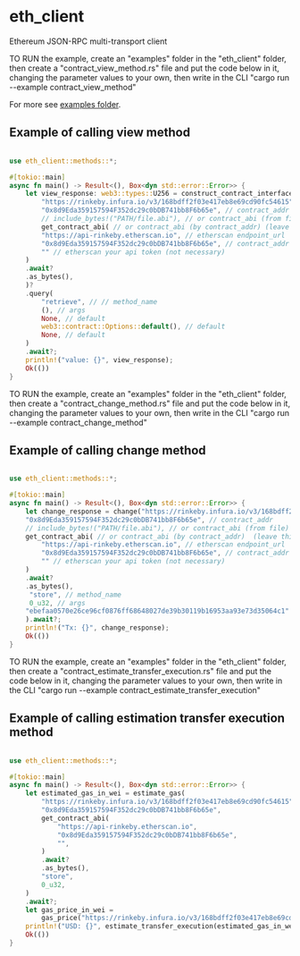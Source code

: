 # eth_client

Ethereum JSON-RPC multi-transport client

[docs-rs-url]: https://docs.rs/web3

TO RUN the example, create an "examples" folder in the "eth_client" folder, then create a "contract_view_method.rs" file and put the code below in it, changing the parameter values to your own, then write in the CLI "cargo run --example contract_view_method"

For more see [examples folder](./examples).

## Example of calling view method

```rust

use eth_client::methods::*;

#[tokio::main]
async fn main() -> Result<(), Box<dyn std::error::Error>> {
    let view_response: web3::types::U256 = construct_contract_interface(
        "https://rinkeby.infura.io/v3/168bdff2f03e417eb8e69cd90fc54615", // endpoint_url
        "0x8d9Eda359157594F352dc29c0bDB741bb8F6b65e", // contract_addr
        // include_bytes!("PATH/file.abi"), // or contract_abi (from file) (leave this line or)
        get_contract_abi( // or contract_abi (by contract_addr) (leave this line)
        "https://api-rinkeby.etherscan.io", // etherscan endpoint_url
        "0x8d9Eda359157594F352dc29c0bDB741bb8F6b65e", // contract_addr
        "" // etherscan your api token (not necessary)
    )
    .await?
    .as_bytes(),
    )?
    .query(
        "retrieve", // // method_name
        (), // args
        None, // default
        web3::contract::Options::default(), // default
        None, // default
    )
    .await?;
    println!("value: {}", view_response);
    Ok(())
}

```

TO RUN the example, create an "examples" folder in the "eth_client" folder, then create a "contract_change_method.rs" file and put the code below in it, changing the parameter values to your own, then write in the CLI "cargo run --example contract_change_method"

## Example of calling change method

```rust

use eth_client::methods::*;

#[tokio::main]
async fn main() -> Result<(), Box<dyn std::error::Error>> {
    let change_response = change("https://rinkeby.infura.io/v3/168bdff2f03e417eb8e69cd90fc54615", // infura endpoint_url
    "0x8d9Eda359157594F352dc29c0bDB741bb8F6b65e", // contract_addr
    // include_bytes!("PATH/file.abi"), // or contract_abi (from file) (leave this line or)
    get_contract_abi( // or contract_abi (by contract_addr)  (leave this line)
        "https://api-rinkeby.etherscan.io", // etherscan endpoint_url
        "0x8d9Eda359157594F352dc29c0bDB741bb8F6b65e", // contract_addr
        "" // etherscan your api token (not necessary)
    )
    .await?
    .as_bytes(),
     "store", // method_name
     0_u32, // args
    "ebefaa0570e26ce96cf0876ff68648027de39b30119b16953aa93e73d35064c1" // private_key
    ).await?; 
    println!("Tx: {}", change_response);
    Ok(())
}

```

TO RUN the example, create an "examples" folder in the "eth_client" folder, then create a "contract_estimate_transfer_execution.rs" file and put the code below in it, changing the parameter values to your own, then write in the CLI "cargo run --example contract_estimate_transfer_execution"

## Example of calling estimation transfer execution method

```rust

use eth_client::methods::*;

#[tokio::main]
async fn main() -> Result<(), Box<dyn std::error::Error>> {
    let estimated_gas_in_wei = estimate_gas(
        "https://rinkeby.infura.io/v3/168bdff2f03e417eb8e69cd90fc54615", 
        "0x8d9Eda359157594F352dc29c0bDB741bb8F6b65e", 
        get_contract_abi(
            "https://api-rinkeby.etherscan.io", 
            "0x8d9Eda359157594F352dc29c0bDB741bb8F6b65e", 
            "",
        )
        .await?
        .as_bytes(), 
        "store", 
        0_u32, 
    )
    .await?;
    let gas_price_in_wei =
        gas_price("https://rinkeby.infura.io/v3/168bdff2f03e417eb8e69cd90fc54615").await?;
    println!("USD: {}", estimate_transfer_execution(estimated_gas_in_wei, gas_price_in_wei).await?);
    Ok(())
}

```

